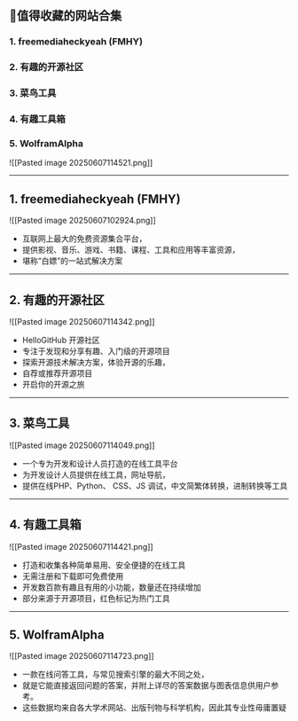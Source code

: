 ## 🚀值得收藏的网站合集
### 1. freemediaheckyeah (FMHY)
### 2. 有趣的开源社区
### 3. 菜鸟工具
### 4. 有趣工具箱
### 5. WolframAlpha

![[Pasted image 20250607114521.png]]

---
## 1. freemediaheckyeah (FMHY)
![[Pasted image 20250607102924.png]] 
-  互联网上最大的免费资源集合平台，
 - 提供影视、音乐、游戏、书籍、课程、工具和应用等丰富资源，
 - 堪称“白嫖”的一站式解决方案

---
## 2. 有趣的开源社区 
![[Pasted image 20250607114342.png]]
- HelloGitHub 开源社区
- 专注于发现和分享有趣、入门级的开源项目
- 探索开源技术解决方案，体验开源的乐趣，
- 自荐或推荐开源项目
- 开启你的开源之旅
---
## 3. 菜鸟工具
![[Pasted image 20250607114049.png]]
- 一个专为开发和设计人员打造的在线工具平台
- 为开发设计人员提供在线工具，网址导航，
- 提供在线PHP、Python、 CSS、JS 调试，中文简繁体转换，进制转换等工具
---
## 4. 有趣工具箱 
![[Pasted image 20250607114421.png]]
- 打造和收集各种简单易用、安全便捷的在线工具
- 无需注册和下载即可免费使用
- 开发数百款有趣且有用的小功能，数量还在持续增加
- 部分来源于开源项目，红色标记为热门工具
---
## 5. WolframAlpha
![[Pasted image 20250607114723.png]]
- 一款在线问答工具，与常见搜索引擎的最大不同之处，
- 就是它能直接返回问题的答案，并附上详尽的答案数据与图表信息供用户参考。
- 这些数据均来自各大学术网站、出版刊物与科学机构，因此其专业性毋庸置疑